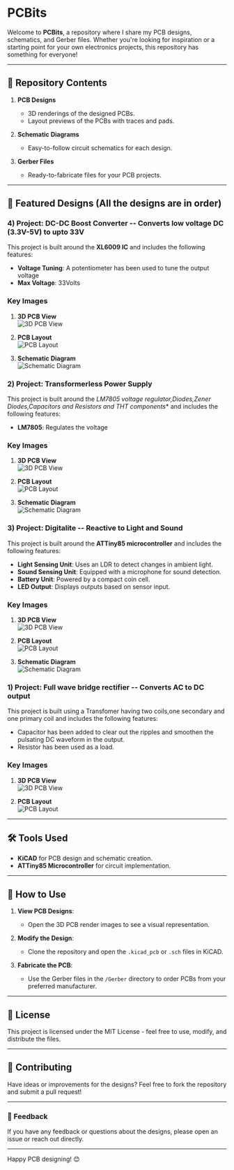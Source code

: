 # PCBits

Welcome to **PCBits**, a repository where I share my PCB designs, schematics, and Gerber files. Whether you're looking for inspiration or a starting point for your own electronics projects, this repository has something for everyone!

---

## 📂 Repository Contents

1. **PCB Designs**
   - 3D renderings of the designed PCBs.
   - Layout previews of the PCBs with traces and pads.
   
2. **Schematic Diagrams**
   - Easy-to-follow circuit schematics for each design.

3. **Gerber Files**
   - Ready-to-fabricate files for your PCB projects.

---

## 🔧 Featured Designs (All the designs are in order)
### **4) Project: DC-DC Boost Converter -- Converts low voltage DC (3.3V-5V) to upto 33V**

This project is built around the **XL6009 IC** and includes the following features:
- **Voltage Tuning**: A potentiometer has been used to tune the output voltage
- **Max Voltage**: 33Volts

### Key Images

1. **3D PCB View**  
   ![3D PCB View](./assests/3D.png)

2. **PCB Layout**  
   ![PCB Layout](./assests/pcb_layout.png)

3. **Schematic Diagram**  
   ![Schematic Diagram](./assests/schematic_diagram.png)

### **2) Project: Transformerless Power Supply**

This project is built around the *LM7805 voltage regulator,Diodes,Zener Diodes,Capacitors and Resistors and THT components** and includes the following features:
- **LM7805**: Regulates the voltage

### Key Images

1. **3D PCB View**  
   ![3D PCB View](./assests/3D.png)

2. **PCB Layout**  
   ![PCB Layout](./assests/pcb_layout.png)

3. **Schematic Diagram**  
   ![Schematic Diagram](./assests/schematic_diagram.png)



### **3) Project: Digitalite -- Reactive to Light and Sound**

This project is built around the **ATTiny85 microcontroller** and includes the following features:
- **Light Sensing Unit**: Uses an LDR to detect changes in ambient light.
- **Sound Sensing Unit**: Equipped with a microphone for sound detection.
- **Battery Unit**: Powered by a compact coin cell.
- **LED Output**: Displays outputs based on sensor input.

### Key Images

1. **3D PCB View**  
   ![3D PCB View](./assests/3D.png)

2. **PCB Layout**  
   ![PCB Layout](./assests/pcb_layout.png)

3. **Schematic Diagram**  
   ![Schematic Diagram](./assests/schematic_diagram.png)


### **1) Project: Full wave bridge rectifier -- Converts AC to DC output**

This project is built using a Transfomer having two coils,one secondary and one primary coil and includes the following features:
- Capacitor has been added to clear out the ripples and smoothen the pulsating DC waveform in the output.
- Resistor has been used as a load.

### Key Images

1. **3D PCB View**  
   ![3D PCB View](./assests/PCB_3D_view.png)

2. **PCB Layout**  
   ![PCB Layout](./assests/PCB_footprint_view.png)



---

## 🛠️ Tools Used

- **KiCAD** for PCB design and schematic creation.
- **ATTiny85 Microcontroller** for circuit implementation.

---

## 🚀 How to Use

1. **View PCB Designs**:
   - Open the 3D PCB render images to see a visual representation.
   
2. **Modify the Design**:
   - Clone the repository and open the `.kicad_pcb` or `.sch` files in KiCAD.

3. **Fabricate the PCB**:
   - Use the Gerber files in the `/Gerber` directory to order PCBs from your preferred manufacturer.

---

## 📜 License

This project is licensed under the MIT License - feel free to use, modify, and distribute the files.

---

## 🤝 Contributing

Have ideas or improvements for the designs? Feel free to fork the repository and submit a pull request!

---

### 💬 Feedback

If you have any feedback or questions about the designs, please open an issue or reach out directly.

---

Happy PCB designing! 😊
